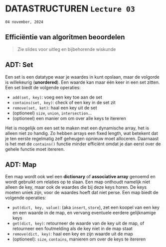 # DATASTRUCTUREN `Lecture 03`
`04 november, 2024`

## Efficiëntie van algoritmen beoordelen

> Zie slides voor uitleg en bijbehorende wiskunde

## ADT: Set
Een set is een datatype waar je waardes in kunt opslaan, maar de volgorde is willekeurig (**unordered**). Een waarde kan maar één keer in een set zitten. Een set biedt de volgende operaties:
- `add(set, key)`: voeg een key toe aan de set
- `contains(set, key)`: check of een key in de set zit
- `remove(set, ket)`: haal een key uit de set
- (optioneel) `size`, `union`, `intersection`...
- (optioneel) een manier om om over alle keys te itereren

Het is mogelijk om een set te maken met een dynamische array, het is alleen niet zo handig. Zo hebben arrays een fixed length, wat betekent dat je ten eerste regelmatig zelf geheugen opnieuw moet alloceren. Daarnaast is het met de `contains()` functie minder efficiënt omdat je dan eerst over de gehele functie moet itereren.

## ADT: Map
Een map wordt ook wel een **dictionary** of **associative array** genoemd en wordt gebruikt om relaties op te slaan. Een map onthoudt namelijk niet alleen de key, maar ook de waardes die bij deze keys horen. De keys moeten uniek zijn, voor de waardes hoeft dat niet perse. Een map biedt de volgende operaties:
- `put(dict, key, value)`: (aka `insert`, `store`), zet een koopel van een key en een waarde in de map, en vervang eventuele eerdere gelijknamige keys
- `get(dict, key)`: retourneer de waarde van de key uit de map, of retourneer een foutmelding als de key niet in de map staat
- `remove(dict, key)`: haal een key en zijn waarde uit de map
- (optioneel): `size`, `contains`, manieren om over de keys te itereren